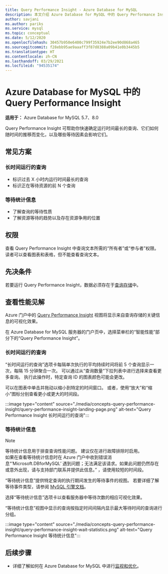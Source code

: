 ```yaml
---
title: Query Performance Insight - Azure Database for MySQL
description: 本文介绍 Azure Database for MySQL 中的 Query Performance Insight 功能
author: savjani
ms.author: pariks
ms.service: mysql
ms.topic: conceptual
ms.date: 5/12/2020
ms.openlocfilehash: 30457b950e6400c799f35924e7b2ee90d868a465
ms.sourcegitcommit: f28ebb95ae9aaaff3f87d8388a09b41e0b3445b5
ms.translationtype: HT
ms.contentlocale: zh-CN
ms.lasthandoff: 03/29/2021
ms.locfileid: "94535174"
---
```

# <a name="query-performance-insight-in-azure-database-for-mysql"></a>Azure Database for MySQL 中的 Query Performance Insight

**适用于：** Azure Database for MySQL 5.7、8.0

Query Performance Insight 可帮助你快速确定运行时间最长的查询、它们如何随时间的推移而变化，以及哪些等待因素会影响它们。

## <a name="common-scenarios"></a>常见方案

### <a name="long-running-queries"></a>长时间运行的查询

- 标识过去 X 小时内运行时间最长的查询
- 标识正在等待资源的前 N 个查询
 
### <a name="wait-statistics"></a>等待统计信息

- 了解查询的等待性质
- 了解资源等待的趋势以及存在资源争用的位置

## <a name="permissions"></a>权限

查看 Query Performance Insight 中查询文本所需的“所有者”或“参与者”权限。 读者可以查看图表和表格，但不能查看查询文本。

## <a name="prerequisites"></a>先决条件

若要运行 Query Performance Insight，数据必须存在于[查询存储](concepts-query-store.md)中。

## <a name="viewing-performance-insights"></a>查看性能见解

Azure 门户中的 [Query Performance Insight](concepts-query-performance-insight.md) 视图将显示来自查询存储的关键信息的可视化效果。

在 Azure Database for MySQL 服务器的门户页中，选择菜单栏的“智能性能”部分下的“Query Performance Insight”。

### <a name="long-running-queries"></a>长时间运行的查询

“长时间运行的查询”选项卡每隔单次执行的平均持续时间将前 5 个查询显示一次，每隔 15 分钟聚合一次。 可以通过从“查询数量”下拉列表中进行选择来查看更多查询。 执行此操作时，特定查询 ID 的图表颜色可能会更改。

可以在图表中单击并拖动以缩小到特定的时间窗口。 或者，使用“放大”和“缩小”图标分别查看更小或更大的时间段。

:::image type="content" source="./media/concepts-query-performance-insight/query-performance-insight-landing-page.png" alt-text="Query Performance Insight 长时间运行的查询"::: 

### <a name="wait-statistics"></a>等待统计信息

> [!NOTE]
> 等待统计信息用于排查查询性能问题。 建议仅在进行故障排除时启用。 <br>如果在查看等待统计信息时在 Azure 门户中收到错误消息“’Microsoft.DBforMySQL’ 遇到问题；无法满足该请求。如果此问题仍然存在或意外出现，请与支持部门联系并提供此信息。” ，请使用较短的时间段。

“等待统计信息”提供特定查询的执行期间发生的等待事件的视图。 若要详细了解等待事件类型，请参阅 [MySQL 引擎文档](https://go.microsoft.com/fwlink/?linkid=2098206)。

选择“等待统计信息”选项卡以查看服务器中等待次数的相应可视化效果。

“等待统计信息”视图中显示的查询按指定时间间隔内显示最大等待时间的查询进行分组。

:::image type="content" source="./media/concepts-query-performance-insight/query-performance-insight-wait-statistics.png" alt-text="Query Performance Insight 等待统计信息":::

## <a name="next-steps"></a>后续步骤

- 详细了解如何在 Azure Database for MySQL 中进行[监视和优化](concepts-monitoring.md)。
